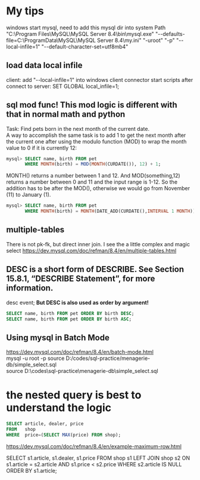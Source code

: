 # My tips
windows start mysql, need to add this mysql dir into system Path
"C:\Program Files\MySQL\MySQL Server 8.4\bin\mysql.exe" "--defaults-file=C:\ProgramData\MySQL\MySQL Server 8.4\my.ini" "-uroot" "-p" "--local-infile=1" "--default-character-set=utf8mb4"

## load data local infile
client: add "--local-infile=1" into windows client connector start scripts
after connect to server: SET GLOBAL local_infile=1;

## sql mod func! This mod logic is different with that in normal math and python
Task: Find pets born in the next month of the current date.  
A way to accomplish the same task is to add 1 to get the next month after the current one after using the modulo function (MOD) to wrap the month value to 0 if it is currently 12:
```sql
mysql> SELECT name, birth FROM pet
       WHERE MONTH(birth) = MOD(MONTH(CURDATE()), 12) + 1;
```
MONTH() returns a number between 1 and 12. And MOD(something,12) returns a number between 0 and 11 and the input range is 1-12. So the addition has to be after the MOD(), otherwise we would go from November (11) to January (1).

```sql
mysql> SELECT name, birth FROM pet
       WHERE MONTH(birth) = MONTH(DATE_ADD(CURDATE(),INTERVAL 1 MONTH));
```

## multiple-tables
There is not pk-fk, but direct inner join. I see the a little complex and magic select
https://dev.mysql.com/doc/refman/8.4/en/multiple-tables.html


## DESC is a short form of DESCRIBE. See Section 15.8.1, “DESCRIBE Statement”, for more information.
desc event;
**But DESC is also used as order by argument!**
```sql
SELECT name, birth FROM pet ORDER BY birth DESC;
SELECT name, birth FROM pet ORDER BY birth ASC;
```

## Using mysql in Batch Mode
https://dev.mysql.com/doc/refman/8.4/en/batch-mode.html  
mysql -u root -p 
source D:/codes/sql-practice/menagerie-db/simple_select.sql  
source D:\codes\sql-practice\menagerie-db\simple_select.sql  

# the nested query is best to understand the logic
```sql
SELECT article, dealer, price
FROM   shop
WHERE  price=(SELECT MAX(price) FROM shop);
```
https://dev.mysql.com/doc/refman/8.4/en/example-maximum-row.html

SELECT s1.article, s1.dealer, s1.price
FROM shop s1
LEFT JOIN shop s2 ON s1.article = s2.article AND s1.price < s2.price
WHERE s2.article IS NULL
ORDER BY s1.article;